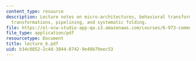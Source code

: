 ```yaml
---
content_type: resource
description: Lecture notes on micro-architectures, behavioral transformations, algebraic
  transformations, pipelining, and systematic folding.
file: https://ol-ocw-studio-app-qa.s3.amazonaws.com/courses/6-973-communication-system-design-spring-2006/b34c08522c4d384487429e49b79eec53_lecture_6.pdf
file_type: application/pdf
resourcetype: Document
title: lecture_6.pdf
uid: b34c0852-2c4d-3844-8742-9e49b79eec53
---
```

